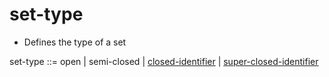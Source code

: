 # set-type
+ Defines the type of a set

set-type ::= open | semi-closed | [closed-identifier](closed-identifier.md) | [super-closed-identifier](super-closed-identifier.md)
